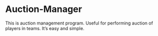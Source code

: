 # Auction-Manager
This is auction management program. Useful for performing auction of players in teams. It’s easy and simple.
